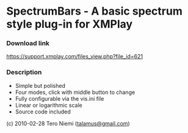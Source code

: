 
# SpectrumBars - A basic spectrum style plug-in for XMPlay

### Download link
https://support.xmplay.com/files_view.php?file_id=621

### Description

- Simple but polished
- Four modes, click with middle button to change
- Fully configurable via the vis.ini file
- Linear or logarithmic scale
- Source code included

(c) 2010-02-28 Tero Niemi (talamus@gmail.com)
